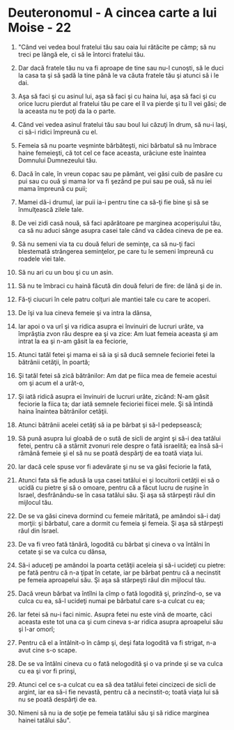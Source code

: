 # Deuteronomul - A cincea carte a lui Moise - 22

1. "Când vei vedea boul fratelui tău sau oaia lui rătăcite pe câmp; să nu treci pe lângă ele, ci să le întorci fratelui tău. 

2. Dar dacă fratele tău nu va fi aproape de tine sau nu-l cunoşti, să le duci la casa ta şi să şadă la tine până le va căuta fratele tău şi atunci să i le dai. 

3. Aşa să faci şi cu asinul lui, aşa să faci şi cu haina lui, aşa să faci şi cu orice lucru pierdut al fratelui tău pe care el îl va pierde şi tu îl vei găsi; de la aceasta nu te poţi da la o parte. 

4. Când vei vedea asinul fratelui tău sau boul lui căzuţi în drum, să nu-i laşi, ci să-i ridici împreună cu el. 

5. Femeia să nu poarte veşminte bărbăteşti, nici bărbatul să nu îmbrace haine femeieşti, că tot cel ce face aceasta, urâciune este înaintea Domnului Dumnezeului tău. 

6. Dacă în cale, în vreun copac sau pe pământ, vei găsi cuib de pasăre cu pui sau cu ouă şi mama lor va fi şezând pe pui sau pe ouă, să nu iei mama împreună cu puii; 

7. Mamei dă-i drumul, iar puii ia-i pentru tine ca să-ţi fie bine şi să se înmulţească zilele tale. 

8. De vei zidi casă nouă, să faci apărătoare pe marginea acoperişului tău, ca să nu aduci sânge asupra casei tale când va cădea cineva de pe ea. 

9. Să nu semeni via ta cu două feluri de seminţe, ca să nu-ţi faci blestemată strângerea seminţelor, pe care tu le semeni împreună cu roadele viei tale. 

10. Să nu ari cu un bou şi cu un asin. 

11. Să nu te îmbraci cu haină făcută din două feluri de fire: de lână şi de in.

12. Fă-ţi ciucuri în cele patru colţuri ale mantiei tale cu care te acoperi. 

13. De îşi va lua cineva femeie şi va intra la dânsa, 

14. Iar apoi o va urî şi va ridica asupra ei învinuiri de lucruri urâte, va împrăştia zvon rău despre ea şi va zice: Am luat femeia aceasta şi am intrat la ea şi n-am găsit la ea feciorie, 

15. Atunci tatăl fetei şi mama ei să ia şi să ducă semnele fecioriei fetei la bătrânii cetăţii, în poartă; 

16. Şi tatăl fetei să zică bătrânilor: Am dat pe fiica mea de femeie acestui om şi acum el a urât-o, 

17. Şi iată ridică asupra ei învinuiri de lucruri urâte, zicând: N-am găsit feciorie la fiica ta; dar iată semnele fecioriei fiicei mele. Şi să întindă haina înaintea bătrânilor cetăţii. 

18. Atunci bătrânii acelei cetăţi să ia pe bărbat şi să-l pedepsească; 

19. Să pună asupra lui gloabă de o sută de sicli de argint şi să-i dea tatălui fetei, pentru că a stârnit zvonuri rele despre o fată israelită; ea însă să-i rămână femeie şi el să nu se poată despărţi de ea toată viaţa lui. 

20. Iar dacă cele spuse vor fi adevărate şi nu se va găsi feciorie la fată, 

21. Atunci fata să fie adusă la uşa casei tatălui ei şi locuitorii cetăţii ei să o ucidă cu pietre şi să o omoare, pentru că a făcut lucru de ruşine în Israel, desfrânându-se în casa tatălui său. Şi aşa să stârpeşti răul din mijlocul tău. 

22. De se va găsi cineva dormind cu femeie măritată, pe amândoi să-i daţi morţii: şi bărbatul, care a dormit cu femeia şi femeia. Şi aşa să stârpeşti răul din Israel. 

23. De va fi vreo fată tânără, logodită cu bărbat şi cineva o va întâlni în cetate şi se va culca cu dânsa, 

24. Să-i aduceţi pe amândoi la poarta cetăţii aceleia şi să-i ucideţi cu pietre: pe fată pentru că n-a ţipat în cetate, iar pe bărbat pentru că a necinstit pe femeia aproapelui său. Şi aşa să stârpeşti răul din mijlocul tău. 

25. Dacă vreun bărbat va întîlni la cîmp o fată logodită şi, prinzînd-o, se va culca cu ea, să-l ucideţi numai pe bărbatul care s-a culcat cu ea;

26. Iar fetei să nu-i faci nimic. Asupra fetei nu este vină de moarte, căci aceasta este tot una ca şi cum cineva s-ar ridica asupra aproapelui său şi l-ar omorî; 

27. Pentru că el a întâlnit-o în câmp şi, deşi fata logodită va fi strigat, n-a avut cine s-o scape. 

28. De se va întâlni cineva cu o fată nelogodită şi o va prinde şi se va culca cu ea şi vor fi prinşi, 

29. Atunci cel ce s-a culcat cu ea să dea tatălui fetei cincizeci de sicli de argint, iar ea să-i fie nevastă, pentru că a necinstit-o; toată viaţa lui să nu se poată despărţi de ea. 

30. Nimeni să nu ia de soţie pe femeia tatălui său şi să ridice marginea hainei tatălui său". 

